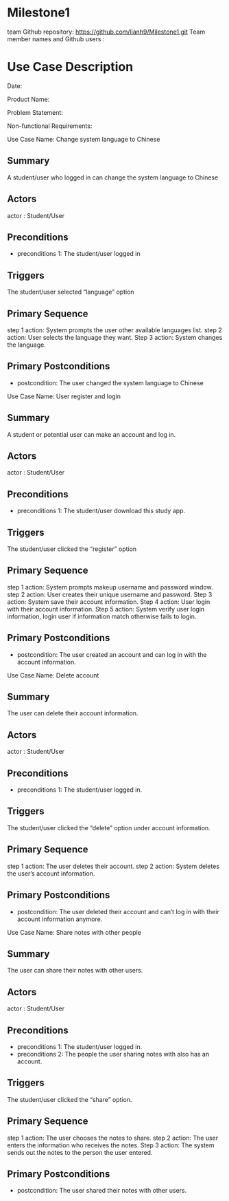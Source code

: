 # Milestone1
team Github repository: https://github.com/lianh9/Milestone1.git
Team member names and Github users :



# Use Case Description

Date:

Product Name:

Problem Statement:

Non-functional Requirements:





Use Case Name: Change system language to Chinese
## Summary
A student/user who logged in can change the system language to Chinese
## Actors
actor : Student/User
## Preconditions
* preconditions 1: The student/user logged in
## Triggers
The student/user selected “language” option
## Primary Sequence
step 1 action: System prompts the user other available languages list.
step 2 action: User selects the language they want.
Step 3 action: System changes the language.
## Primary Postconditions
* postcondition: The user changed the system language to Chinese
 
Use Case Name: User register and login
## Summary
A student or potential user can make an account and log in.
## Actors
actor : Student/User
## Preconditions
* preconditions 1: The student/user download this study app.
## Triggers
The student/user clicked the “register” option
## Primary Sequence
step 1 action: System prompts makeup username and password window.
step 2 action: User creates their unique username and password.
Step 3 action: System save their account information.
Step 4 action: User login with their account information.
Step 5 action: System verify user login information, login user if information match otherwise fails to login.
## Primary Postconditions
* postcondition: The user created an account and can log in with the account information.
 
Use Case Name: Delete account
## Summary
The user can delete their account information.
## Actors
actor : Student/User
## Preconditions
* preconditions 1: The student/user logged in.
## Triggers
The student/user clicked the “delete” option under account information.
## Primary Sequence
step 1 action: The user deletes their account.
step 2 action: System deletes the user’s account information.
## Primary Postconditions
* postcondition: The user deleted their account and can’t log in with their account information anymore.
 
Use Case Name: Share notes with other people
## Summary
The user can share their notes with other users.
## Actors
actor : Student/User
## Preconditions
* preconditions 1: The student/user logged in.
* preconditions 2: The people the user sharing notes with also has an account.
## Triggers
The student/user clicked the “share” option.
## Primary Sequence
step 1 action: The user chooses the notes to share.
step 2 action: The user enters the information who receives the notes.
Step 3 action: The system sends out the notes to the person the user entered.
## Primary Postconditions
* postcondition: The user shared their notes with other users.
